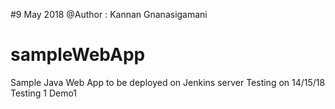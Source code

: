 #9 May 2018 @Author : Kannan Gnanasigamani
# sampleWebApp
Sample Java Web App to be deployed on Jenkins server
Testing on 14/15/18
Testing 1
Demo1
